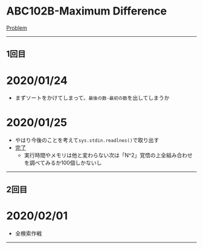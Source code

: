 # ABC102B-Maximum Difference

[Problem](https://atcoder.jp/contests/abc102/tasks/abc102_b)

---
## 1回目

# 2020/01/24
* まずソートをかけてしまって、`最後の数-最初の数`を出してしまうか
# 2020/01/25
* やはり今後のことを考えて`sys.stdin.readlnes()`で取り出す
* [完了](https://atcoder.jp/contests/abc102/submissions/9712626)
    * 実行時間やメモリは他と変わらない次は「N^2」覚悟の上全組み合わせを調べてみるか100個しかないし
---
## 2回目
# 2020/02/01
* 全検索作戦

---